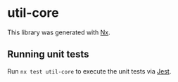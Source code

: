 # util-core

This library was generated with [Nx](https://nx.dev).

## Running unit tests

Run `nx test util-core` to execute the unit tests via [Jest](https://jestjs.io).
